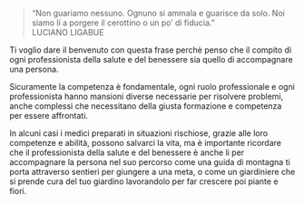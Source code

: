 > “Non guariamo nessuno. Ognuno si ammala e guarisce da solo. Noi siamo lí a porgere il cerottino o un po’ di fiducia.”  
LUCIANO LIGABUE

Ti voglio dare il benvenuto con questa frase perchè penso che il compito di ogni professionista della salute e del benessere sia quello di accompagnare una persona.

Sicuramente la competenza è fondamentale, ogni ruolo professionale e ogni professionista hanno mansioni diverse necessarie per risolvere problemi, anche complessi che necessitano della giusta formazione e competenza per essere affrontati. 

In alcuni casi i medici preparati in situazioni rischiose, grazie alle loro competenze e  abilità, possono salvarci la vita, ma è importante ricordare che il professionista della salute e del benessere è anche li per accompagnare la persona nel suo percorso come una guida di montagna ti porta attraverso sentieri per giungere a una meta, o come un giardiniere che si prende cura del tuo giardino lavorandolo per far crescere poi piante e fiori.




<!--stackedit_data:
eyJoaXN0b3J5IjpbLTEzNzM5NjMyNTBdfQ==
-->
